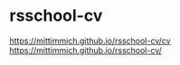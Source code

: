 # rsschool-cv
https://mittimmich.github.io/rsschool-cv/cv
https://mittimmich.github.io/rsschool-cv/

